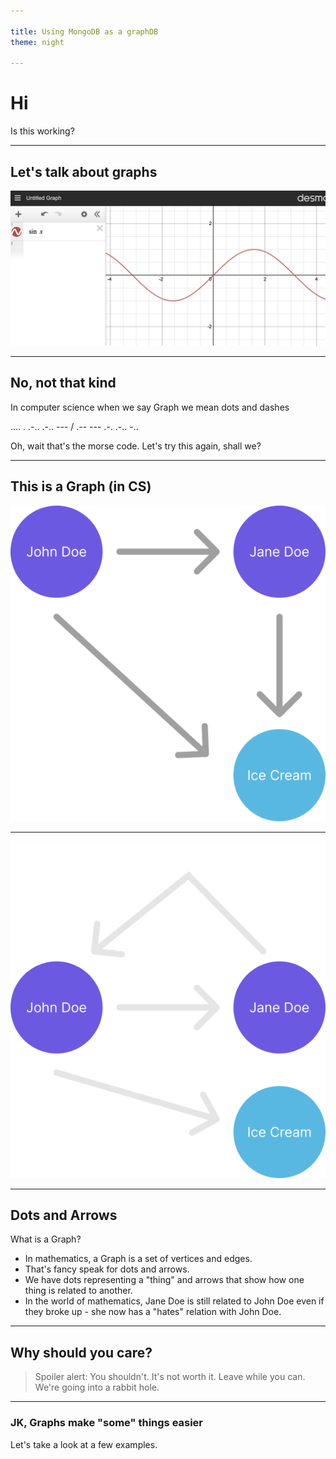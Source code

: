 ```yaml
---

title: Using MongoDB as a graphDB
theme: night

---
```


# Hi

Is this working?

---

## Let's talk about graphs

![cartesian coordinates](./grph.png)

---

## No, not that kind 

In computer science when we say Graph we mean dots and dashes

.... . .-.. .-.. --- / .-- --- .-. .-.. -..

Oh, wait that's the morse code. Let's try this again, shall we?

---

## This is a Graph (in CS)

![simple graph that says "John Doe loves Jane Doe"](./grph-cs.png)

----

![graph that now shows "Jane Doe hates Johne Doe"](./grph-cs2.png)

---

## Dots and Arrows

What is a Graph?

- In mathematics, a Graph is a set of vertices and edges.
- That's fancy speak for dots and arrows.
- We have dots representing a "thing" and arrows that show how one thing is
related to another. 
- In the world of mathematics, Jane Doe is still related to John Doe even if
they broke up - she now has a "hates" relation with John Doe.

---

## Why should you care?

> Spoiler alert: You shouldn't. It's not worth it. Leave while you can.
We're going into a rabbit hole.

----

### JK, Graphs make "some" things easier

Let's take a look at a few examples.
